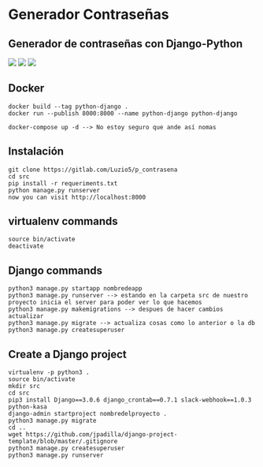 # Generador Contraseñas

## Generador de contraseñas con Django-Python

![](.screen1.jpg)
![](.screen2.jpg)
![](.screen3.jpg)



## Docker
```
docker build --tag python-django .
docker run --publish 8000:8000 --name python-django python-django

docker-compose up -d --> No estoy seguro que ande así nomas
```

## Instalación
```
git clone https://gitlab.com/Luzio5/p_contrasena
cd src
pip install -r requeriments.txt
python manage.py runserver
now you can visit http://localhost:8000
```

## virtualenv commands
```
source bin/activate
deactivate
```

## Django commands
```
python3 manage.py startapp nombredeapp
python3 manage.py runserver --> estando en la carpeta src de nuestro proyecto inicia el server para poder ver lo que hacemos
python3 manage.py makemigrations --> despues de hacer cambios actualizar
python3 manage.py migrate --> actualiza cosas como lo anterior o la db
python3 manage.py createsuperuser
```

## Create a Django project
```
virtualenv -p python3 .
source bin/activate
mkdir src
cd src
pip3 install Django==3.0.6 django_crontab==0.7.1 slack-webhook==1.0.3 python-kasa
django-admin startproject nombredelproyecto .
python3 manage.py migrate
cd ..
wget https://github.com/jpadilla/django-project-template/blob/master/.gitignore
python3 manage.py createsuperuser
python3 manage.py runserver
```

